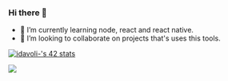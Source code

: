 ### Hi there 👋

<!--
**igordavoli/igordavoli** is a ✨ _special_ ✨ repository because its `README.md` (this file) appears on your GitHub profile.

Here are some ideas to get you started:

- 🔭 I’m currently working on ...
- 🤔 I’m looking for help with ...
- 💬 Ask me about ...
- 📫 How to reach me: ...
- 😄 Pronouns: ...
- ⚡ Fun fact: ...
 -->
- 🌱 I’m currently learning node, react and react native.
- 👯 I’m looking to collaborate on projects that's uses this tools.


[![idavoli-'s 42 stats](https://badge42.vercel.app/api/v2/cl1lib1or000609l3zqzjxzew/stats?cursusId=38&coalitionId=undefined)](https://github.com/JaeSeoKim/badge42)

<div width="425" >
 <a title="Anurag's GitHub stats" href="https://github.com/anuraghazra/github-readme-stats">
<!--    <img src="https://github-readme-stats.vercel.app/api?username=igordavoli&theme=radical&card_width=440" /> -->
   <img src="https://github-readme-stats.vercel.app/api/top-langs/?username=igordavoli&hide=handlebars&layout=compact&theme=radical&langs_count=5&card_width=445" />
</div>
